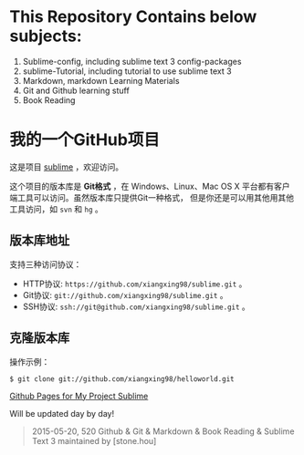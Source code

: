 # This Repository Contains below subjects:
1. Sublime-config, including sublime text 3 config-packages
2. sublime-Tutorial, including tutorial to use sublime text 3
3. Markdown, markdown Learning Materials 
4. Git and Github learning stuff
5. Book Reading 

# 我的一个GitHub项目

这是项目 [sublime](https://github.com/xiangxing98/sublime) ，欢迎访问。

这个项目的版本库是 **Git格式** ，在 Windows、Linux、Mac OS X
平台都有客户端工具可以访问。虽然版本库只提供Git一种格式，
但是你还是可以用其他用其他工具访问，如 ``svn`` 和 ``hg`` 。

## 版本库地址

支持三种访问协议：

* HTTP协议: `https://github.com/xiangxing98/sublime.git` 。
* Git协议: `git://github.com/xiangxing98/sublime.git` 。
* SSH协议: `ssh://git@github.com/xiangxing98/sublime.git` 。

## 克隆版本库

操作示例：

    $ git clone git://github.com/xiangxing98/helloworld.git

[Github Pages for My Project Sublime](http://xiangxing98.github.io/sublime/)

Will be updated day by day!
> 2015-05-20, 520 Github & Git & Markdown & Book Reading & Sublime Text 3
> maintained by [stone.hou]
